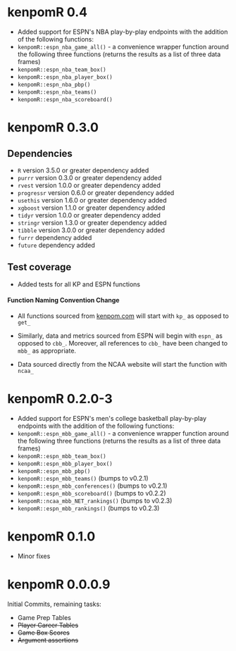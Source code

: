 # **kenpomR 0.4**

- Added support for ESPN's NBA play-by-play endpoints with the addition of the following functions:
- ```kenpomR::espn_nba_game_all()``` - a convenience wrapper function around the following three functions (returns the results as a list of three data frames)
- ```kenpomR::espn_nba_team_box()```
- ```kenpomR::espn_nba_player_box()```
- ```kenpomR::espn_nba_pbp()```
- ```kenpomR::espn_nba_teams()``` 
- ```kenpomR::espn_nba_scoreboard()``` 

# **kenpomR 0.3.0**

## Dependencies
- ```R``` version 3.5.0 or greater dependency added
- ```purrr``` version 0.3.0 or greater dependency added
- ```rvest``` version 1.0.0 or greater dependency added
- ```progressr``` version 0.6.0 or greater dependency added
- ```usethis``` version 1.6.0 or greater dependency added
- ```xgboost``` version 1.1.0 or greater dependency added
- ```tidyr``` version 1.0.0 or greater dependency added
- ```stringr``` version 1.3.0 or greater dependency added
- ```tibble``` version 3.0.0 or greater dependency added
- ```furrr``` dependency added
- ```future``` dependency added

## **Test coverage**

* Added tests for all KP and ESPN functions

#### **Function Naming Convention Change**

* All functions sourced from [kenpom.com](https://www.kenpom.com/) will start with `kp_` as opposed to `get_` 

* Similarly, data and metrics sourced from ESPN will begin with `espn_` as opposed to `cbb_`. Moreover, all references to `cbb_` have been changed to `mbb_` as appropriate.

* Data sourced directly from the NCAA website will start the function with `ncaa_`


# **kenpomR 0.2.0-3**

- Added support for ESPN's men's college basketball play-by-play endpoints with the addition of the following functions:
- ```kenpomR::espn_mbb_game_all()``` - a convenience wrapper function around the following three functions (returns the results as a list of three data frames)
- ```kenpomR::espn_mbb_team_box()```
- ```kenpomR::espn_mbb_player_box()```
- ```kenpomR::espn_mbb_pbp()```
- ```kenpomR::espn_mbb_teams()``` (bumps to v0.2.1)
- ```kenpomR::espn_mbb_conferences()``` (bumps to v0.2.1)
- ```kenpomR::espn_mbb_scoreboard()``` (bumps to v0.2.2)
- ```kenpomR::ncaa_mbb_NET_rankings()``` (bumps to v0.2.3)
- ```kenpomR::espn_mbb_rankings()``` (bumps to v0.2.3)

# **kenpomR 0.1.0** 

-    Minor fixes

# **kenpomR 0.0.0.9**

Initial Commits, remaining tasks:

-   Game Prep Tables
-   ~~Player Career Tables~~
-   ~~Game Box Scores~~
-   ~~Argument assertions~~
